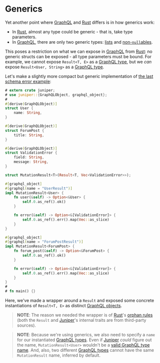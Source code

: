 Generics
========

Yet another point where [GraphQL] and [Rust] differs is in how generics work:
- In [Rust], almost any type could be generic - that is, take type parameters. 
- In [GraphQL], there are only two generic types: [lists][1] and [non-`null`ables][2].

This poses a restriction on what we can expose in [GraphQL] from [Rust]: no generic structs can be exposed - all type parameters must be bound. For example, we cannot expose `Result<T, E>` as a [GraphQL type][0], but we _can_ expose `Result<User, String>` as a [GraphQL type][0].

Let's make a slightly more compact but generic implementation of [the last schema error example](error/schema.md#example-non-struct-objects):
```rust
# extern crate juniper;
# use juniper::{GraphQLObject, graphql_object};
#
#[derive(GraphQLObject)] 
struct User { 
    name: String, 
}

#[derive(GraphQLObject)] 
struct ForumPost { 
    title: String,
}

#[derive(GraphQLObject)]
struct ValidationError {
    field: String,
    message: String,
}

struct MutationResult<T>(Result<T, Vec<ValidationError>>);

#[graphql_object]
#[graphql(name = "UserResult")]
impl MutationResult<User> {
    fn user(&self) -> Option<&User> {
        self.0.as_ref().ok()
    }

    fn error(&self) -> Option<&[ValidationError]> {
        self.0.as_ref().err().map(Vec::as_slice)
    }
}

#[graphql_object]
#[graphql(name = "ForumPostResult")]
impl MutationResult<ForumPost> {
    fn forum_post(&self) -> Option<&ForumPost> {
        self.0.as_ref().ok()
    }

    fn error(&self) -> Option<&[ValidationError]> {
        self.0.as_ref().err().map(Vec::as_slice)
    }
}
#
# fn main() {}
```

Here, we've made a wrapper around a `Result` and exposed some concrete instantiations of `Result<T, E>` as distinct [GraphQL objects][3]. 

> **NOTE**: The reason we needed the wrapper is of [Rust]'s [orphan rules][10] (both the `Result` and [Juniper]'s internal traits are from third-party sources).

> **NOTE**: Because we're using generics, we also need to specify a `name` for our instantiated [GraphQL types][0]. Even if [Juniper] _could_ figure out the name, `MutationResult<User>` wouldn't be a [valid GraphQL type name][4]. And, also, two different [GraphQL types][0] cannot have the same `MutationResult` name, inferred by default.




[GraphQL]: https://graphql.org
[Juniper]: https://docs.rs/juniper
[Rust]: https://www.rust-lang.org

[0]: https://spec.graphql.org/October2021#sec-Types
[1]: https://spec.graphql.org/October2021#sec-List
[2]: https://spec.graphql.org/October2021#sec-Non-Null
[3]: https://spec.graphql.org/October2021#sec-Objects
[4]: https://spec.graphql.org/October2021#sec-Names
[10]: https://doc.rust-lang.org/reference/items/implementations.html#trait-implementation-coherence

